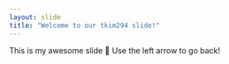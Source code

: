 ```yaml
---
layout: slide
title: "Welcome to our tkim294 slide!"
---
```

This is my awesome slide :tada:
Use the left arrow to go back!
